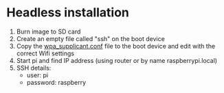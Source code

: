 # Headless installation

1. Burn image to SD card
2. Create an empty file called "ssh" on the boot device
3. Copy the [wpa_supplicant.conf](wpa_supplicant.conf) file to the boot device and edit with the correct Wifi settings
4. Start pi and find IP address (using router or by name raspberrypi.local)
5. SSH details:
    - user: pi
    - password: raspberry
